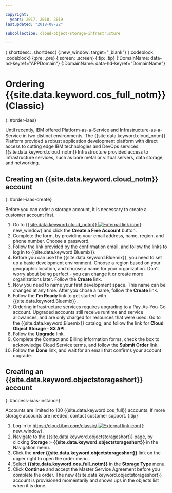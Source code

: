 ```yaml
---

copyright:
  years: 2017, 2018, 2019
lastupdated: "2018-08-22"

subcollection: cloud-object-storage-infrastructure

---
```

{:shortdesc: .shortdesc}
{:new_window: target="_blank"}
{:codeblock: .codeblock}
{:pre: .pre}
{:screen: .screen}
{:tip: .tip}
{:DomainName: data-hd-keyref="APPDomain"}
{:DomainName: data-hd-keyref="DomainName"}


# Ordering {{site.data.keyword.cos_full_notm}} (Classic)
{: #order-iaas}

Until recently, IBM offered Platform-as-a-Service and Infrastructure-as-a-Service in two distinct environments. The {{site.data.keyword.cloud_notm}} Platform provided a robust application development platform with direct access to cutting edge IBM technologies and DevOps services. {{site.data.keyword.cloud_notm}} Infrastructure provided access to infrastructure services, such as bare metal or virtual servers, data storage, and networking.

## Creating an {{site.data.keyword.cloud_notm}} account
{: #order-iaas-create}

Before you can order a storage account, it is necessary to create a customer account first.

1. Go to [{{site.data.keyword.cloud_notm}} ![External link icon](../../icons/launch-glyph.svg "External link icon")](https://cloud.ibm.com){: new_window} and click the **Create a Free Account** button.
2. Complete the form, by providing your email address, name, region, and phone number. Choose a password.
3. Follow the link provided by the confirmation email, and follow the links to log in to {{site.data.keyword.Bluemix}}.
4. Before you can use the {{site.data.keyword.Bluemix}}, you need to set up a basic development environment. Choose a region based on your geographic location, and choose a name for your organization. Don't worry about being perfect - you can change it or create more organizations later. Follow the **Create** link.
5. Now you need to name your first development space. This name can be changed at any time. After you chose a name, follow the **Create** link.
6. Follow the **I'm Ready** link to get started with {{site.data.keyword.Bluemix}}.
7. Ordering infrastructure services requires upgrading to a Pay-As-You-Go account. Upgraded accounts still receive runtime and service allowances, and are only charged for resources that were used. Go to the {{site.data.keyword.Bluemix}} catalog, and follow the link for **Cloud Object Storage - S3 API**.
8. Follow the **Upgrade** link.
9. Complete the Contact and Billing information forms, check the box to acknowledge Cloud Service terms, and follow the **Submit Order** link.
10. Follow the **Done** link, and wait for an email that confirms your account upgrade.

## Creating an {{site.data.keyword.objectstorageshort}} account
{: #access-iaas-instance}

Accounts are limited to 100 {{site.data.keyword.cos_full}} accounts. If more storage accounts are needed, contact customer support.
{:tip}

1. Log in to [https://cloud.ibm.com/classic/ ![External link icon](../../icons/launch-glyph.svg "External link icon"))](https://cloud.ibm.com/){: new_window}.
2. Navigate to the {{site.data.keyword.objectstorageshort}} page, by clicking **Storage** > **{{site.data.keyword.objectstorageshort}}** in the Navigation menu.
3. Click the **order {{site.data.keyword.objectstorageshort}}** link on the upper right to open the order menu.
4. Select **{{site.data.keyword.cos_full_notm}}** in the **Storage Type** menu.
5. Click **Continue** and accept the Master Service Agreement before you complete the order. The new {{site.data.keyword.objectstorageshort}} account is provisioned momentarily and shows ups in the objects list when it is done.

